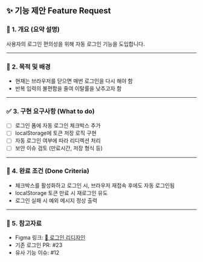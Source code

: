 ## ✨ 기능 제안 Feature Request

### 🧾 1. 개요 (요약 설명)
<!-- 이 기능이 무엇이며 어떤 문제를 해결하기 위한 것인지 간략하게 서술해주세요 -->

사용자의 로그인 편의성을 위해 자동 로그인 기능을 도입합니다.

---

### 🎯 2. 목적 및 배경
<!-- 왜 이 기능이 필요한가요? 기획 배경, 문제점 등을 서술해주세요 -->

- 현재는 브라우저를 닫으면 매번 로그인을 다시 해야 함
- 반복 입력의 불편함을 줄여 이탈률을 낮추고자 함

---

### ✅ 3. 구현 요구사항 (What to do)
<!-- 실제 구현해야 할 항목을 체크리스트로 작성해주세요 -->

- [ ] 로그인 폼에 자동 로그인 체크박스 추가
- [ ] localStorage에 토큰 저장 로직 구현
- [ ] 자동 로그인 여부에 따라 리디렉션 처리
- [ ] 보안 이슈 검토 (만료시간, 저장 형식 등)

---

### 🚦 4. 완료 조건 (Done Criteria)
<!-- 이 이슈가 완료되었다고 판단할 수 있는 기준은 무엇인가요? -->

- 체크박스를 활성화하고 로그인 시, 브라우저 재접속 후에도 자동 로그인됨
- localStorage 토큰 만료 시 재로그인 유도
- 로그인 실패 시 예외 메시지 정상 출력

---

### 📎 5. 참고자료
<!-- Figma, 기획안, 스크린샷 등 링크가 있다면 여기에 첨부해주세요 -->

- Figma 링크: [🔗 로그인 리디자인](https://figma.com/xxxx)
- 기존 로그인 PR: #23
- 유사 기능 이슈: #12
